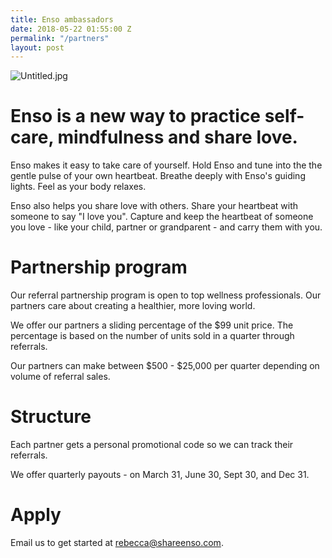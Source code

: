 ```yaml
---
title: Enso ambassadors
date: 2018-05-22 01:55:00 Z
permalink: "/partners"
layout: post
---
```


![Untitled.jpg](/uploads/Untitled.jpg)

# Enso is a new way to practice self-care, mindfulness and share love.

Enso makes it easy to take care of yourself. Hold Enso and tune into the the gentle pulse of your own heartbeat. Breathe deeply with Enso's guiding lights. Feel as your body relaxes. 

Enso also helps you share love with others. Share your heartbeat with someone to say "I love you". Capture and keep the heartbeat of someone you love - like your child, partner or grandparent - and carry them with you. 

# Partnership program

Our referral partnership program is open to top wellness professionals. Our partners care about creating a healthier, more loving world. 

We offer our partners a sliding percentage of the $99 unit price. The percentage is based on the number of units sold in a quarter through referrals. 

Our partners can make between $500 - $25,000 per quarter depending on volume of referral sales. 

# Structure

Each partner gets a personal promotional code so we can track their referrals. 

We offer quarterly payouts - on March 31, June 30, Sept 30, and Dec 31.


# Apply

Email us to get started at [rebecca@shareenso.com](mailto:rebecca@shareenso.com).


